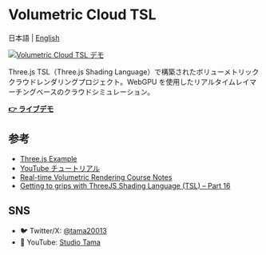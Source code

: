 # Volumetric Cloud TSL

日本語 | [English](./README.md)

[![Volumetric Cloud TSL デモ](https://shuya-tamaru.github.io/volumetric_cloud_tsl/thumbnail.jpg)](https://shuya-tamaru.github.io/volumetric_cloud_tsl/)

Three.js TSL（Three.js Shading Language）で構築されたボリューメトリッククラウドレンダリングプロジェクト。WebGPU を使用したリアルタイムレイマーチングベースのクラウドシミュレーション。

**[👉 ライブデモ](https://shuya-tamaru.github.io/volumetric_cloud_tsl/)**

## 参考

- [Three.js Example](https://threejs.org/examples/?q=cloud#webgpu_volume_cloud)
- [YouTube チュートリアル](https://youtu.be/4QOcCGI6xOU?si=dhDji0EVlS9JZdu9)
- [Real-time Volumetric Rendering Course Notes](https://patapom.com/topics/Revision2013/Revision%202013%20-%20Real-time%20Volumetric%20Rendering%20Course%20Notes.pdf)
- [Getting to grips with ThreeJS Shading Language (TSL) – Part 16](https://niklever.com/tutorials/getting-to-grips-with-threejs-shading-language-tsl-16/)

## SNS

- 🐦 Twitter/X: [@tama20013](https://x.com/tama20013)
- 🎥 YouTube: [Studio Tama](https://www.youtube.com/@studioTama)
